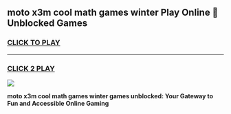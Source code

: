 
## moto x3m cool math games winter Play Online 👋 Unblocked Games
<h3>
<a href="https://news.freeplayer.one?title=moto_x3m_cool_math_games_winter&ref=17CMG">CLICK TO PLAY</a></h3>
<hr>

<h3>
<a href="https://news.freeplayer.one?title=moto_x3m_cool_math_games_winter&ref=17CMG">CLICK 2 PLAY</a>
  
</h3>

<a href="https://news.freeplayer.one?title=moto_x3m_cool_math_games_winter&ref=17CMG/"><img src="https://clearcache.store/games.png"></a>


**moto x3m cool math games winter games unblocked: Your Gateway to Fun and Accessible Online Gaming**

